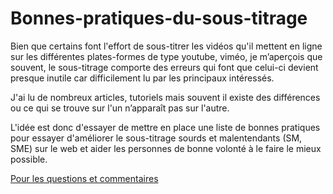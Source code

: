 # Bonnes-pratiques-du-sous-titrage

Bien que certains font l'effort de sous-titrer les vidéos qu'il mettent en ligne sur les différentes plates-formes de type youtube, viméo, je m’aperçois que souvent,  le sous-titrage comporte des erreurs qui font que celui-ci devient presque inutile car difficilement lu par les principaux intéressés.

J'ai lu de nombreux articles, tutoriels mais souvent il existe des différences ou ce qui se trouve sur l'un n’apparaît pas sur l'autre. 

L'idée est donc d'essayer de mettre en place une liste de bonnes pratiques pour essayer d'améliorer le sous-titrage sourds et malentendants (SM, SME) sur le web et aider les personnes de bonne volonté à le faire le mieux possible.

[Pour les questions et commentaires](https://gist.github.com/knarf18/76f3738e970e8efa9243)
 
